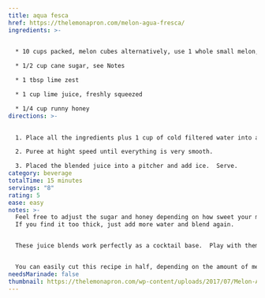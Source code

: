 ```yaml
---
title: aqua fesca
href: https://thelemonapron.com/melon-agua-fresca/
ingredients: >-
  

  * 10 cups packed, melon cubes alternatively, use 1 whole small melon, seeded and cubed

  * 1/2 cup cane sugar, see Notes

  * 1 tbsp lime zest

  * 1 cup lime juice, freshly squeezed

  * 1/4 cup runny honey
directions: >-
  

  1. Place all the ingredients plus 1 cup of cold filtered water into a blender . You may need to work in batches, depending on the size of your blender. If you desire, start with less sugar and add more if needed.

  2. Puree at hight speed until everything is very smooth.

  3. Placed the blended juice into a pitcher and add ice.  Serve.
category: beverage
totalTime: 15 minutes
servings: "8"
rating: 5
ease: easy
notes: >-
  Feel free to adjust the sugar and honey depending on how sweet your melon is.
  If you find it too thick, just add more water and blend again.


  These juice blends work perfectly as a cocktail base.  Play with them: tequila, vodka or gin would be amazing with any of these.  Or pour about 2 tbsp at the bottom of a champagne glass and top with a sparkling wine for a fresh brunch drink.


  You can easily cut this recipe in half, depending on the amount of melon you have on hand, or if you are trying to put leftover melon to good use.
needsMarinade: false
thumbnail: https://thelemonapron.com/wp-content/uploads/2017/07/Melon-Agua-Fresca-4-e1499275881924.jpg
---
```

